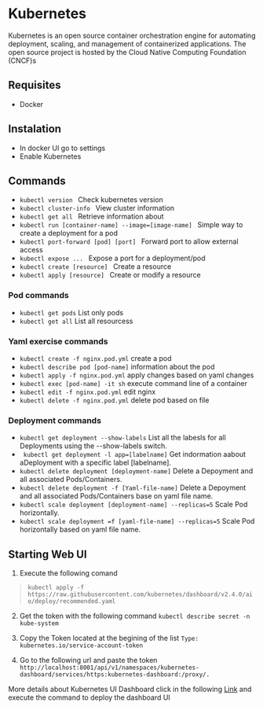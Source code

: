 # Kubernetes

Kubernetes is an open source container orchestration engine for automating deployment, scaling, and management of containerized applications. The open source project is hosted by the Cloud Native Computing Foundation (CNCF)s

## Requisites

- Docker

## Instalation

- In docker UI go to settings
- Enable Kubernetes

## Commands

- ``kubectl version `` Check kubernetes version 
- ``kubectl cluster-info `` View cluster information 
- ``kubectl get all `` Retrieve information about 
- ``kubectl run [container-name] --image=[image-name] `` Simple way to create a deployment for a pod
- ``kubectl port-forward [pod] [port] `` Forward port to allow external access
- ``kubectl expose ... `` Expose a port for  a deployment/pod
- ``kubectl create [resource] `` Create a resource
- ``kubectl apply [resource] `` Create or modify a resource

### Pod commands
- `` kubectl get pods `` List only pods
- `` kubectl get all `` List all resourcess

### Yaml exercise commands
- `` kubectl create -f nginx.pod.yml `` create a pod
- `` kubectl describe pod [pod-name] `` information about the pod
- `` kubectl apply -f nginx.pod.yml `` apply changes based on yaml changes
- `` kubectl exec [pod-name] -it sh `` execute command line of a container
- `` kubectl edit -f nginx.pod.yml `` edit nginx
- `` kubectl delete -f nginx.pod.yml `` delete pod based on file

### Deployment commands

- `` kubectl get deployment --show-labels `` List all the labesls for all Deployments using the --show-labels switch.
- `` kubectl get deployment -l app=[labelname]`` Get indormation aabout aDeployment with a specific label [labelname].
- `` kubectl delete deployment [deployment-name] `` Delete a Depoyment and all associated Pods/Containers.
- `` kubectl delete deployment -f [Yaml-file-name] `` Delete a Depoyment and all associated Pods/Containers base on yaml file name.
- `` kubectl scale deployment [deployment-name] --replicas=5 `` Scale Pod horizontally.
- `` kubectl scale deployment =f [yaml-file-name] --replicas=5 `` Scale Pod horizontally based on yaml file name.

## Starting Web UI

1. Execute the following comand
> `` kubectl apply -f https://raw.githubusercontent.com/kubernetes/dashboard/v2.4.0/aio/deploy/recommended.yaml ``

2. Get the token with the following command `` kubectl describe secret -n kube-system ``

3. Copy the Token located at the begining of the list  `` Type:  kubernetes.io/service-account-token ``

4. Go to the following url and paste the token 
`` http://localhost:8001/api/v1/namespaces/kubernetes-dashboard/services/https:kubernetes-dashboard:/proxy/. ``

More details about Kubernetes UI Dashboard click in the following [Link](https://kubernetes.io/docs/tasks/access-application-cluster/web-ui-dashboard/) and execute the command to deploy the dashboard UI 
